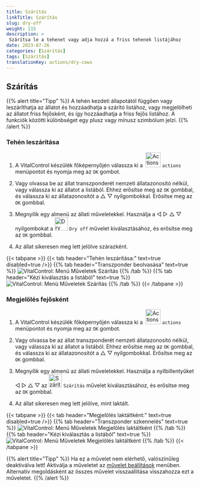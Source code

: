 ```yaml
---
title: Szárítás
linkTitle: Szárítás
slug: dry-off
weight: 115
description: >
 Szárítsa le a tehenet vagy adja hozzá a friss tehenek listájához
date: 2023-07-26
categories: [Szárítás]
tags: [Szárítás]
translationKey: actions/dry-cows
---
```


## Szárítás

{{% alert title="Tipp" %}}
A tehén kezdeti állapotától függően vagy leszáríthatja az állatot és hozzáadhatja a szárító listához, vagy megjelölheti az állatot friss fejősként, és így hozzáadhatja a friss fejős listához. A funkciók közötti különbséget egy plusz vagy mínusz szimbólum jelzi.
{{% /alert %}}

### Tehén leszárítása

1. A VitalControl készülék főképernyőjén válassza ki a &nbsp;<img src="/icons/actions.svg" width="40" align="bottom" alt="Actions" /> `actions` menüpontot és nyomja meg az `OK` gombot.

2. Vagy olvassa be az állat transzponderét nemzeti állatazonosító nélkül, vagy válassza ki az állatot a listából. Ehhez erősítse meg az `OK` gombbal, és válassza ki az állatazonosítót a △ ▽ nyílgombokkal. Erősítse meg az `OK` gombbal.

3. Megnyílik egy almenü az állati műveletekkel. Használja a ◁ ▷ △ ▽ nyílgombokat a <img src="/icons/actions/dryoff-plus.svg" width="35" align="bottom" alt="Dry off" /> `Dry off` művelet kiválasztásához, és erősítse meg az `OK` gombbal.

4. Az állat sikeresen meg lett jelölve szárazként.

{{< tabpane >}}
{{< tab header="Tehén leszárítása:" text=true disabled=true />}}
{{% tab header="Transzponder beolvasása" text=true %}}
![VitalControl: Menü Műveletek Szárítás](../images/dryoff-scan.png "Tehén leszárítása")
{{% /tab %}}
{{% tab header="Kézi kiválasztás a listából" text=true %}}
![VitalControl: Menü Műveletek Szárítás](../images/dryoff.png "Tehén leszárítása")
{{% /tab %}}
{{< /tabpane >}}

### Megjelölés fejősként

1. A VitalControl készülék főképernyőjén válassza ki a &nbsp;<img src="/icons/actions.svg" width="40" align="bottom" alt="Actions" /> `actions` menüpontot és nyomja meg az `OK` gombot.

2. Vagy olvassa be az állat transzponderét nemzeti állatazonosító nélkül, vagy válassza ki az állatot a listából. Ehhez erősítse meg az `OK` gombbal, és válassza ki az állatazonosítót a △ ▽ nyílgombokkal. Erősítse meg az `OK` gombbal.


3. Megnyílik egy almenü az állati műveletekkel. Használja a nyílbillentyűket ◁ ▷ △ ▽ az <img src="/icons/actions/dryoff-minus.svg" width="35" align="bottom" alt="Szárítás" /> `Szárítás` művelet kiválasztásához, és erősítse meg az `OK` gombbal.

4. Az állat sikeresen meg lett jelölve, mint laktált.

{{< tabpane >}}
{{< tab header="Megjelölés laktáltként:" text=true disabled=true />}}
{{% tab header="Transzponder szkennelés" text=true %}}
![VitalControl: Menü Műveletek Megjelölés laktáltként](../images/lactated-scan.png "Megjelölés laktáltként")
{{% /tab %}}
{{% tab header="Kézi kiválasztás a listából" text=true %}}
![VitalControl: Menü Műveletek Megjelölés laktáltként](../images/lactated.png "Megjelölés laktáltként")
{{% /tab %}}
{{< /tabpane >}}


{{% alert title="Tipp" %}}
Ha ez a művelet nem elérhető, valószínűleg deaktiválva lett! Aktiválja a műveletet az [művelet beállítások](../settings/) menüben. Alternatív megoldásként az összes művelet visszaállítása visszahozza ezt a műveletet.
{{% /alert %}}
